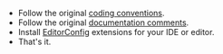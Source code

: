 - Follow the original [coding conventions](https://docs.microsoft.com/en-us/dotnet/csharp/programming-guide/inside-a-program/coding-conventions).
- Follow the original [documentation comments](https://docs.microsoft.com/en-us/dotnet/csharp/language-reference/language-specification/documentation-comments).
- Install [EditorConfig](https://editorconfig.org/) extensions for your IDE or editor.
- That's it.
